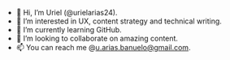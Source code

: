 - 👋 Hi, I’m Uriel (@urielarias24).
- 👀 I’m interested in UX, content strategy and technical writing.
- 🌱 I’m currently learning GitHub.
- 💞️ I’m looking to collaborate on amazing content.
- 📫 You can reach me @u.arias.banuelo@gmail.com.
